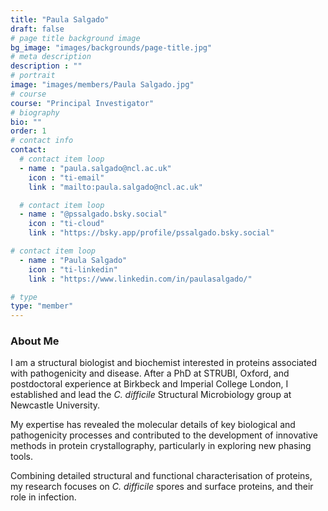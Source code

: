 ```yaml
---
title: "Paula Salgado"
draft: false
# page title background image
bg_image: "images/backgrounds/page-title.jpg"
# meta description
description : ""
# portrait
image: "images/members/Paula Salgado.jpg"
# course
course: "Principal Investigator"
# biography
bio: ""
order: 1
# contact info
contact:
  # contact item loop
  - name : "paula.salgado@ncl.ac.uk"
    icon : "ti-email"
    link : "mailto:paula.salgado@ncl.ac.uk"

  # contact item loop
  - name : "@pssalgado.bsky.social"
    icon : "ti-cloud"
    link : "https://bsky.app/profile/pssalgado.bsky.social"

# contact item loop
  - name : "Paula Salgado"
    icon : "ti-linkedin"
    link : "https://www.linkedin.com/in/paulasalgado/"

# type
type: "member"
---
```


### About Me

I am a structural biologist and biochemist interested in proteins associated with pathogenicity and disease. After a PhD at STRUBI, Oxford, and postdoctoral experience at Birkbeck and Imperial College London, I established and lead the *C. difficile* Structural Microbiology group at Newcastle University. 

My expertise has revealed the molecular details of key biological and pathogenicity processes and contributed to the development of innovative methods in protein crystallography, particularly in exploring new phasing tools. 

Combining detailed structural and functional characterisation of proteins, my research focuses on *C. difficile* spores and surface proteins, and their role in infection.
